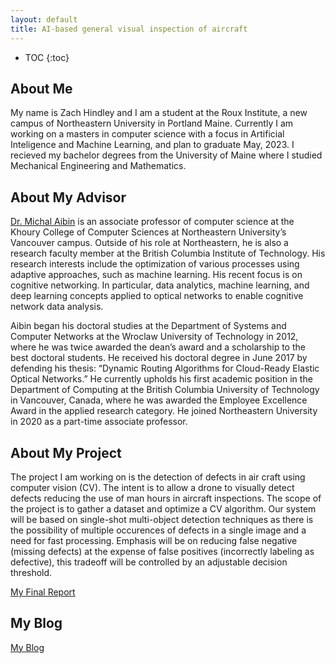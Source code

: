 ```yaml
---
layout: default
title: AI-based general visual inspection of aircraft
---
```


* TOC
{:toc}

## About Me

My name is Zach Hindley and I am a student at the Roux Institute, a new campus of Northeastern University in Portland Maine. Currently I am working on a masters in computer science with a focus in Artificial Inteligence and Machine Learning, and plan to graduate May, 2023. I recieved my bachelor degrees from the University of Maine where I studied Mechanical Engineering and Mathematics. 

## About My Advisor

[Dr. Michal Aibin](https://www.khoury.northeastern.edu/people/michal-aibin/) is an associate professor of computer science at the Khoury College of Computer Sciences at  Northeastern University’s Vancouver campus. Outside of his role at Northeastern, he is also a research faculty member at the British Columbia Institute of Technology. His research interests include the optimization of various processes using adaptive approaches, such as machine learning. His recent focus is on cognitive networking. In particular, data analytics, machine learning, and deep learning concepts applied to optical networks to enable cognitive network data analysis.

Aibin began his doctoral studies at the Department of Systems and Computer Networks at the Wroclaw University of Technology in 2012, where he was twice awarded the dean’s award and a scholarship to the best doctoral students. He received his doctoral degree in June 2017 by defending his thesis: “Dynamic Routing Algorithms for Cloud-Ready Elastic Optical Networks.” He currently upholds his first academic position in the Department of Computing at the British Columbia University of Technology in Vancouver, Canada, where he was awarded the Employee Excellence Award in the applied research category. He joined Northeastern University in 2020 as a part-time associate professor.


## About My Project

The project I am working on is the detection of defects in air craft using computer vision (CV). The intent is to allow a drone to visually detect defects reducing the use of man hours in aircraft inspections. The scope of the project is to gather a dataset and optimize a CV algorithm. Our system will be based on single-shot multi-object detection techniques as there is the possibility of multiple occurences of defects in a single image and a need for fast processing. Emphasis will be on reducing false negative (missing defects) at the expense of false positives (incorrectly labeling as defective), this tradeoff will be controlled by an adjustable decision threshold.

[My Final Report](files/finalreport.pdf)

## My Blog

[My Blog](blog.html)
